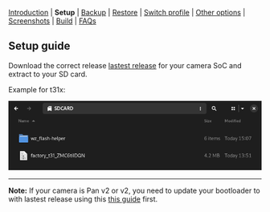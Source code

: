 [Introduction](README.md) | **Setup** | [Backup](README_backup.md) | [Restore](README_restore.md) | [Switch profile](README_switch_profile.md) | [Other options](README_other_options.md) | [Screenshots](README_screenshots.md) | [Build](README_build.md) | [FAQs](README_FAQs.md)



## Setup guide

Download the correct release [lastest release](https://github.com/archandanime/wz_flash-helper/releases/latest) for your camera SoC and extract to your SD card.

Example for t31x:

![Alt text](https://raw.githubusercontent.com/archandanime/wz_flash-helper/main/images/setup_01.png)

-----
**Note:** If your camera is Pan v2 or v2, you need to update your bootloader to with lastest release using this [this guide](https://github.com/gtxaspec/wz_mini_hacks/wiki/Setup-&-Installation) first.
